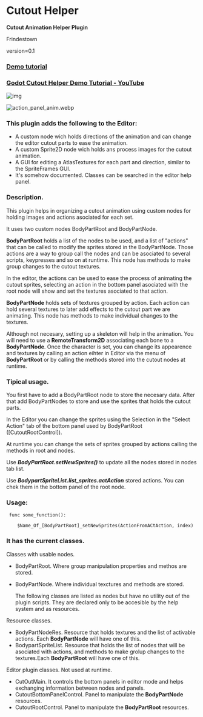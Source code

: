 # **Cutout Helper**

**Cutout Animation Helper Plugin**

Frindestown

version=0.1

### [Demo tutorial](https://github.com/Chafalleiro/cutout-plugin-demo)

### [Godot Cutout Helper Demo Tutorial - YouTube](https://www.youtube.com/watch?v=-J1b2HQX02E)

![img](C:\vhost\Repositorios\GodotCutoutHelper\node_panel.png)

![action_panel_anim.webp](C:\vhost\Repositorios\GodotCutoutHelper\action_panel_anim.webp)

### This plugin adds the following to the Editor:

- A custom node wich holds directions of the animation
  and can change the editor cutout parts to ease the animation.
- A custom Sprite2D node wich holds ans process images for the cutout animation.
- A GUI for editing a AtlasTextures for each part and direction, similar to the SpriteFrames GUI.
- It's somehow documented. Classes can be searched in the editor help panel.

### Description.

This plugin helps in organizing a cutout animation using custom nodes for holding images and actions asociated for each set.

It uses two custom nodes BodyPartRoot and BodyPartNode.

**BodyPartRoot** holds a list of the nodes to be used, and a list of "actions" that can be called to modify the sprites stored in the BodyPartNode. Those actions are a way to group call the nodes and can be asociated to several scripts, keypresses and so on at runtime. This node has methods to make group changes to the cutout textures.

In the editor, the actions can be used to ease the process of animating the cutout sprites, selecting an action in the bottom panel asociated with the root node will show and set the textures asociated to that action.

**BodyPartNode** holds sets of textures grouped by action. Each action can hold several textures to later add effects to the cutout part we are animating. This node has methods to make individual changes to the textures.

Although not necesary, setting up a skeleton will help in the animation. You will need to use a **RemoteTransform2D** associating each bone to a **BodyPartNode**. Once the character is set, you can change its appearence and textures by calling an action eihter in Editor via the menu of **BodyPartRoot** or by calling the methods stored into the cutout nodes at runtime.

### Tipical usage.

You first have to add a BodyPartRoot node to store the necesary data.
After that add BodyPartNodes to store and use the sprites that holds the cutout parts.

In the Editor you can change the sprites using the Selection in the "Select Action" tab of the bottom panel used by BodyPartRoot ([CutoutRootControl]).

At runtime you can change the sets of sprites grouped by actions calling the methods in root and nodes.

Use **_BodyPartRoot.setNewSprites()_** to update all the nodes stored in nodes tab list.

Use **_BodypartSpriteList.list_sprites.actAction_** stored actions. You can chek them in the bottom panel of the root node.

### Usage:

     func some_function():
    
        $Name_Of_[BodyPartRoot]_setNewSprites(ActionFromACtAction, index)

### It has the current classes.

Classes with usable nodes.

- BodyPartRoot. Where group manipulation properties and methos are stored.

- BodyPartNode. Where individual texctures and methods are stored.
  
  The following classes are listed as nodes but have no utility out of the plugin scripts.
  They are declared only to be accesible by the help system and as resources.

Resource classes.

- BodyPartNodeRes. Resource that holds textures and the list of activable actions. Each **BodyPartNode** will have one of this.
- BodypartSpriteList. Resource that holds the list of nodes that will be asociated with actions, and methods to make grolup changes to the textures.Each **BodyPartRoot** will have one of this.

Editor plugin classes. Not used at runtime.

- CutOutMain. It controls the bottom panels in editor mode and helps exchanging information between nodes and panels.
- CutoutBottomPanelControl. Panel to manipulate the **BodyPartNode** resources.
- CutoutRootControl. Panel to manipulate the **BodyPartRoot** resources.
